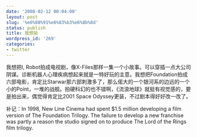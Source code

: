 ```yaml
---
date: '2008-02-12 00:04:00'
layout: post
slug: '%e6%88%91%e6%83%b3%e6%8b%8d'
status: publish
title: 我想拍
wordpress_id: '269'
categories:
- twitter
---
```


我想把I, Robot拍成电视剧，像X-Files那样一集一个小故事。可以穿插一点大公司阴谋。诊断机器人心理疾病想起来就是一特好玩的主意。我想把Foundation拍成六部电影，肯定比Starwar那六部刺激多了，那么偌大的一个银河系的边远的一个小的Point，一堆的战舰。拍硬科幻的也不错啊，《流浪地球》就挺有视觉感的，要是拍出来，偶觉得肯定比2001 Space Odyssey更装，不过剧本得好好改一改了。

补记：In 1998, New Line Cinema had spent $1.5 million developing a film version of The Foundation Trilogy. The failure to develop a new franchise was partly a reason the studio signed on to produce The Lord of the Rings film trilogy.
